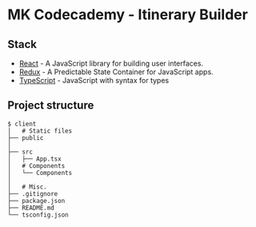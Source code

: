 # MK Codecademy - Itinerary Builder

## Stack

- [React](https://reactjs.org/) - A JavaScript library for building user interfaces.
- [Redux](https://redux.js.org/) - A Predictable State Container for JavaScript apps.
- [TypeScript](https://www.typescriptlang.org/) - JavaScript with syntax for types

## Project structure

```
$ client
│   # Static files
├── public
│
├── src
│   ├── App.tsx
│   # Components
│   └── Components
│
│   # Misc.
├── .gitignore
├── package.json
├── README.md
└── tsconfig.json
```

